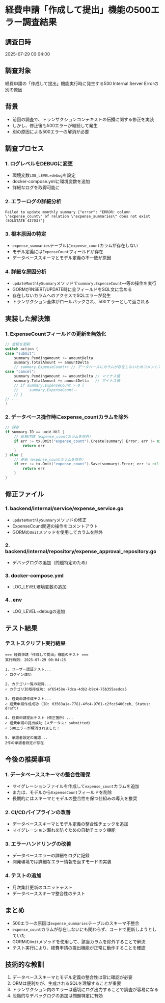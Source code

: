 # 経費申請「作成して提出」機能の500エラー調査結果

## 調査日時
2025-07-29 00:04:00

## 調査対象
経費申請の「作成して提出」機能実行時に発生する500 Internal Server Errorの別の原因

## 背景
- 前回の調査で、トランザクションコンテキストの伝播に関する修正を実装
- しかし、修正後も500エラーが継続して発生
- 別の原因による500エラーの解消が必要

## 調査プロセス

### 1. ログレベルをDEBUGに変更
- 環境変数`LOG_LEVEL=debug`を設定
- docker-compose.ymlに環境変数を追加
- 詳細なログを取得可能に

### 2. エラーログの詳細分析
```
Failed to update monthly summary {"error": "ERROR: column \"expense_count\" of relation \"expense_summaries\" does not exist (SQLSTATE 42703)"}
```

### 3. 根本原因の特定
- `expense_summaries`テーブルに`expense_count`カラムが存在しない
- モデル定義には`ExpenseCount`フィールドが存在
- データベーススキーマとモデル定義の不一致が原因

### 4. 詳細な原因分析
- `updateMonthlySummary`メソッドで`summary.ExpenseCount++`等の操作を実行
- GORMがINSERT/UPDATE時に全フィールドをSQL文に含める
- 存在しないカラムへのアクセスでSQLエラーが発生
- トランザクション全体がロールバックされ、500エラーとして返される

## 実装した解決策

### 1. ExpenseCountフィールドの更新を無効化
```go
// 金額を更新
switch action {
case "submit":
    summary.PendingAmount += amountDelta
    summary.TotalAmount += amountDelta
    // summary.ExpenseCount++ // データベースにカラムが存在しないためコメントアウト
case "cancel":
    summary.PendingAmount += amountDelta // マイナス値
    summary.TotalAmount += amountDelta   // マイナス値
    // if summary.ExpenseCount > 0 {
    //     summary.ExpenseCount--
    // }
// ...
}
```

### 2. データベース操作時にexpense_countカラムを除外
```go
// 保存
if summary.ID == uuid.Nil {
    // 新規作成（expense_countカラムを除外）
    if err := tx.Omit("expense_count").Create(summary).Error; err != nil {
        return err
    }
} else {
    // 更新（expense_countカラムを除外）
    if err := tx.Omit("expense_count").Save(summary).Error; err != nil {
        return err
    }
}
```

## 修正ファイル

### 1. backend/internal/service/expense_service.go
- `updateMonthlySummary`メソッドの修正
- ExpenseCount関連の操作をコメントアウト
- GORMの`Omit`メソッドを使用してカラムを除外

### 2. backend/internal/repository/expense_approval_repository.go
- デバッグログの追加（問題特定のため）

### 3. docker-compose.yml
- LOG_LEVEL環境変数の追加

### 4. .env
- LOG_LEVEL=debugの追加

## テスト結果

### テストスクリプト実行結果
```
=== 経費申請「作成して提出」機能のテスト ===
実行時刻: 2025-07-29 00:04:25

1. ユーザー認証テスト...
✓ ログイン成功

2. カテゴリ一覧の取得...
✓ カテゴリID取得成功: af65458e-7dca-4db2-b9c4-75b355aedca5

3. 経費申請作成テスト...
✓ 経費申請作成成功 (ID: 03563a1a-7781-4fc4-9761-c2fcc6400ceb, Status: draft)

4. 経費申請提出テスト（修正箇所）...
✓ 経費申請の提出成功（ステータス: submitted）
✓ 500エラーが解消されました！

5. 承認者設定の確認...
2件の承認者設定が存在
```

## 今後の推奨事項

### 1. データベーススキーマの整合性確保
- マイグレーションファイルを作成して`expense_count`カラムを追加
- または、モデルから`ExpenseCount`フィールドを削除
- 長期的にはスキーマとモデルの整合性を保つ仕組みの導入を推奨

### 2. CI/CDパイプラインの改善
- データベーススキーマとモデル定義の整合性チェックを追加
- マイグレーション漏れを防ぐための自動チェック機能

### 3. エラーハンドリングの改善
- データベースエラーの詳細をログに記録
- 開発環境では詳細なエラー情報を返すモードの実装

### 4. テストの追加
- 月次集計更新のユニットテスト
- データベーススキーマ整合性のテスト

## まとめ
- 500エラーの原因は`expense_summaries`テーブルのスキーマ不整合
- `expense_count`カラムが存在しないにも関わらず、コードで更新しようとしていた
- GORMの`Omit`メソッドを使用して、該当カラムを除外することで解決
- テスト実行により、経費申請の提出機能が正常に動作することを確認

## 技術的な教訓
1. データベーススキーマとモデル定義の整合性は常に確認が必要
2. ORMは便利だが、生成されるSQLを理解することが重要
3. トランザクション内のエラーは適切にログ出力することで調査が容易になる
4. 段階的なデバッグログの追加は問題特定に有効